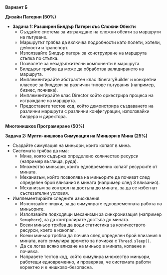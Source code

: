 **Вариант Б**

**Дизайн Патерни (50%)**

* **Задача 1: Разширен Билдър Патерн със Сложни Обекти**  
  * Създайте система за изграждане на сложни обекти за маршрути на пътуване.  
  * Маршрутът трябва да включва подробности като полети, хотели, дейности и транспорт.  
  * Използвайте Билдър патерн за конструиране на маршрута стъпка по стъпка.  
  * Позволете за незадължителни компоненти в маршрута.  
  * Билдърът трябва да може да обработва валидирането на маршрута.  
  * Имплементирайте абстрактен клас ItineraryBuilder и конкретни класове за билдери за различни типове пътувания (например, бизнес, почивка).  
  * Имплементирайте клас Director който оркестрира процеса на изграждане на маршрута.  
  * Предоставете тестов код, който демонстрира създаването на различни маршрути с различни конфигурации, използвайки билдера и директора.

**Многонишков Програмиране (50%)**

**Задача 2: Мулти-нишкова Симулация на Миньори в Мина (25%)**

* Създайте симулация на миньори, които копаят в мина.  
* Системата трябва да има:  
  * Мина, която съдържа определено количество ресурси (например въглища, руда).  
  * Множество миньори, които едновременно копаят ресурсите от мината.  
  * Механизъм, който позволява на миньорите да почиват след определен брой влизания в мината (например след 3 влизания).  
  * Механизъм за контрол на достъпа до мината, за да се избегнат състезателни условия.  
* Имплементирайте следните изисквания:  
  * Използвайте нишки, за да симулирате едновременната работа на миньорите.  
  * Използвайте подходящи механизми за синхронизация (например `Semaphore`), за да контролирате достъпа до мината.  
  * Всеки миньор трябва да води статистика за количеството ресурси, което е изкопал.  
  * Всеки миньор трябва да почива след определен брой влизания в мината, като симулира времето за почивка с `Thread.sleep()`.  
  * Да се логва всяко влизане на миньор в мината, копаене и почивка.  
  * Направете тестов код, който симулира множество миньори, работещи едновременно, и проверява, че системата работи коректно и е нишково-безопасна.

